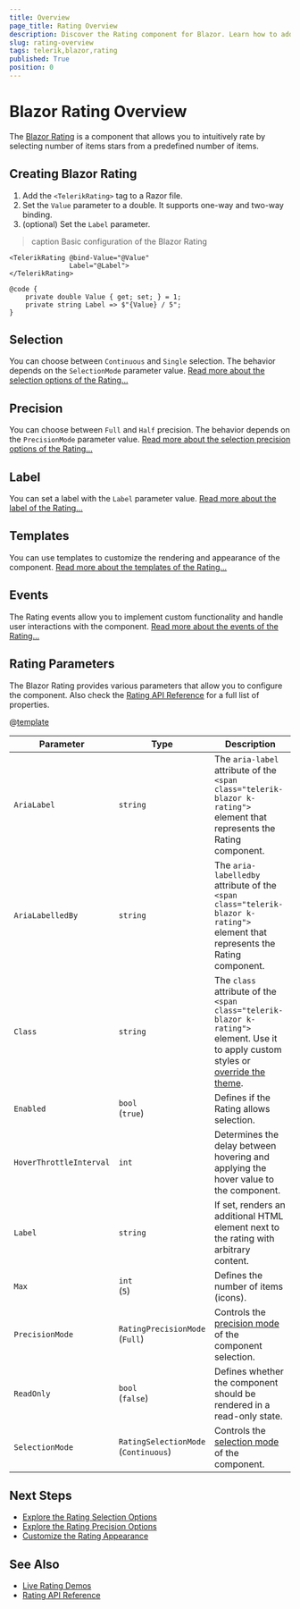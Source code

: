 ```yaml
---
title: Overview
page_title: Rating Overview
description: Discover the Rating component for Blazor. Learn how to add the component to your app and explore its configuration options, such as selection, precision, templates and label.
slug: rating-overview
tags: telerik,blazor,rating
published: True
position: 0
---
```


# Blazor Rating Overview

The <a href = "https://www.telerik.com/blazor-ui/rating" target="_blank">Blazor Rating</a> is a component that allows you to intuitively rate by selecting number of items stars from a predefined number of items.

## Creating Blazor Rating

1. Add the `<TelerikRating>` tag to a Razor file.
2. Set the `Value` parameter to a double. It supports one-way and two-way binding.
3. (optional) Set the `Label` parameter.

>caption Basic configuration of the Blazor Rating

````RAZOR
<TelerikRating @bind-Value="@Value"
               Label="@Label">
</TelerikRating>

@code {
    private double Value { get; set; } = 1;
    private string Label => $"{Value} / 5";
}
````

## Selection

You can choose between `Continuous` and `Single` selection. The behavior depends on the `SelectionMode` parameter value. [Read more about the selection options of the Rating...](slug:rating-selection)

## Precision

You can choose between `Full` and `Half` precision. The behavior depends on the `PrecisionMode` parameter value. [Read more about the selection precision options of the Rating...](slug:rating-precision)

## Label

You can set a label with the `Label` parameter value. [Read more about the label of the Rating...](slug:rating-label)

## Templates

You can use templates to customize the rendering and appearance of the component. [Read more about the templates of the Rating...](slug:rating-templates)

## Events

The Rating events allow you to implement custom functionality and handle user interactions with the component. [Read more about the events of the Rating...](slug:rating-events)

## Rating Parameters

The Blazor Rating provides various parameters that allow you to configure the component. Also check the [Rating API Reference](slug:Telerik.Blazor.Components.TelerikRating) for a full list of properties.

@[template](/_contentTemplates/common/parameters-table-styles.md#table-layout)

| Parameter | Type | Description |
| ----------- | ----------- | ----------- |
| `AriaLabel` | `string` | The `aria-label` attribute of the `<span class="telerik-blazor k-rating">` element that represents the Rating component. |
| `AriaLabelledBy` | `string` | The `aria-labelledby` attribute of the `<span class="telerik-blazor k-rating">` element that represents the Rating component. |
| `Class` | `string` | The `class` attribute of the `<span class="telerik-blazor k-rating">` element. Use it to apply custom styles or [override the theme](slug:themes-override). |
| `Enabled` | `bool` <br /> (`true`) | Defines if the Rating allows selection. |
| `HoverThrottleInterval` | `int` | Determines the delay between hovering and applying the hover value to the component. |
| `Label` | `string` | If set, renders an additional HTML element next to the rating with arbitrary content. |
| `Max` | `int` <br /> (`5`) | Defines the number of items (icons). |
| `PrecisionMode` | `RatingPrecisionMode` <br /> (`Full`) | Controls the [precision mode](slug:rating-precision) of the component selection. |
| `ReadOnly` | `bool` <br /> (`false`) | Defines whether the component should be rendered in a read-only state. |
| `SelectionMode` | `RatingSelectionMode` <br /> (`Continuous`) | Controls the [selection mode](slug:rating-selection) of the component. |

## Next Steps

* [Explore the Rating Selection Options](slug:rating-selection)
* [Explore the Rating Precision Options](slug:rating-precision)
* [Customize the Rating Appearance](slug:rating-templates)

## See Also

* [Live Rating Demos](https://demos.telerik.com/blazor-ui/rating/overview)
* [Rating API Reference](slug:Telerik.Blazor.Components.TelerikRating)
